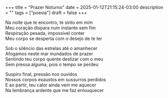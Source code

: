 +++
title = "Prazer Noturno"
date = 2025-01-12T21:15:24-03:00
description = ""
tags = ["poesia"]
draft = false
+++

Na noite que te encontro, te sinto em mim\
Meu coração dispara num instante sem fim\
Respiração pesada, impossível conter\
Meu corpo se desperta com o desejo de te ter

Sob o silêncio das estrelas até o amanhecer\
Afogamos neste mar inundados de prazer\
Sentindo teu corpo quente deslizar com o meu\
Sem pressa alguma, pois o tempo se perdeu

Suspiro final, pressão nos ouvidos\
Nossos corpos exaustos em sussurros perdidos\
E ao partir, teu calor ainda vem me aquecer\
Na lembrança ardente que me faz enlouquecer
